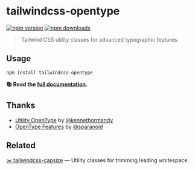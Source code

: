 # tailwindcss-opentype

[![npm version][npm-img]][npm-url]
[![npm downloads][npm-dls]][npm-url]

> Tailwind CSS utility classes for advanced typographic features.

## Usage

```
npm install tailwindcss-opentype
```

**📚 Read the [full documentation](https://tailwindcss-opentype.netlify.app).**

## Thanks

-   [Utility OpenType](https://github.com/kennethormandy/utility-opentype) by [@kennethormandy](https://github.com/kennethormandy)
-   [OpenType Features](https://sparanoid.com/lab/opentype-features/) by [@sparanoid](https://github.com/sparanoid)

## Related

[✂️ tailwindcss-capsize](https://github.com/stormwarning/tailwindcss-capsize) — Utility classes for trimming leading whitespace.


[npm-url]: https://www.npmjs.com/package/tailwindcss-opentype
[npm-img]: https://img.shields.io/npm/v/tailwindcss-opentype.svg?style=flat-square
[npm-dls]: https://img.shields.io/npm/dt/tailwindcss-opentype.svg?style=flat-square
